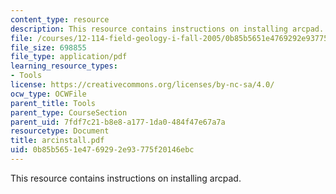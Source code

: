 ```yaml
---
content_type: resource
description: This resource contains instructions on installing arcpad.
file: /courses/12-114-field-geology-i-fall-2005/0b85b5651e4769292e93775f20146ebc_arcinstall.pdf
file_size: 698855
file_type: application/pdf
learning_resource_types:
- Tools
license: https://creativecommons.org/licenses/by-nc-sa/4.0/
ocw_type: OCWFile
parent_title: Tools
parent_type: CourseSection
parent_uid: 7fdf7c21-b8e8-a177-1da0-484f47e67a7a
resourcetype: Document
title: arcinstall.pdf
uid: 0b85b565-1e47-6929-2e93-775f20146ebc
---
```

This resource contains instructions on installing arcpad.